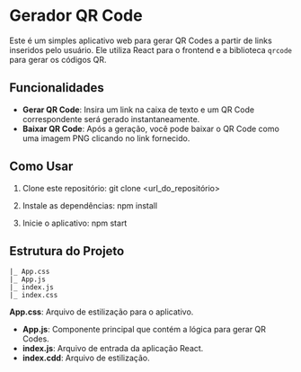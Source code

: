 # Gerador QR Code

Este é um simples aplicativo web para gerar QR Codes a partir de links inseridos pelo usuário. Ele utiliza React para o frontend e a biblioteca `qrcode` para gerar os códigos QR.

## Funcionalidades

- **Gerar QR Code**: Insira um link na caixa de texto e um QR Code correspondente será gerado instantaneamente.
- **Baixar QR Code**: Após a geração, você pode baixar o QR Code como uma imagem PNG clicando no link fornecido.

## Como Usar

1. Clone este repositório:
git clone <url_do_repositório>

2. Instale as dependências:
npm install

3. Inicie o aplicativo:
npm start

## Estrutura do Projeto

```src/
|_ App.css
|_ App.js
|_ index.js
|_ index.css
```

 **App.css**: Arquivo de estilização para o aplicativo.
- **App.js**: Componente principal que contém a lógica para gerar QR Codes.
- **index.js**: Arquivo de entrada da aplicação React.
- **index.cdd**: Arquivo de estilização.


